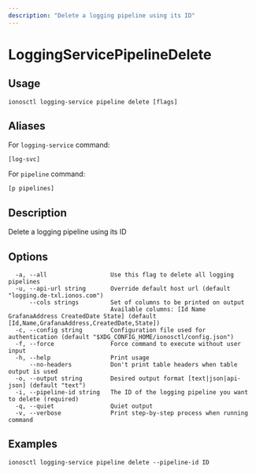```yaml
---
description: "Delete a logging pipeline using its ID"
---
```


# LoggingServicePipelineDelete

## Usage

```text
ionosctl logging-service pipeline delete [flags]
```

## Aliases

For `logging-service` command:

```text
[log-svc]
```

For `pipeline` command:

```text
[p pipelines]
```

## Description

Delete a logging pipeline using its ID

## Options

```text
  -a, --all                  Use this flag to delete all logging pipelines
  -u, --api-url string       Override default host url (default "logging.de-txl.ionos.com")
      --cols strings         Set of columns to be printed on output 
                             Available columns: [Id Name GrafanaAddress CreatedDate State] (default [Id,Name,GrafanaAddress,CreatedDate,State])
  -c, --config string        Configuration file used for authentication (default "$XDG_CONFIG_HOME/ionosctl/config.json")
  -f, --force                Force command to execute without user input
  -h, --help                 Print usage
      --no-headers           Don't print table headers when table output is used
  -o, --output string        Desired output format [text|json|api-json] (default "text")
  -i, --pipeline-id string   The ID of the logging pipeline you want to delete (required)
  -q, --quiet                Quiet output
  -v, --verbose              Print step-by-step process when running command
```

## Examples

```text
ionosctl logging-service pipeline delete --pipeline-id ID
```


